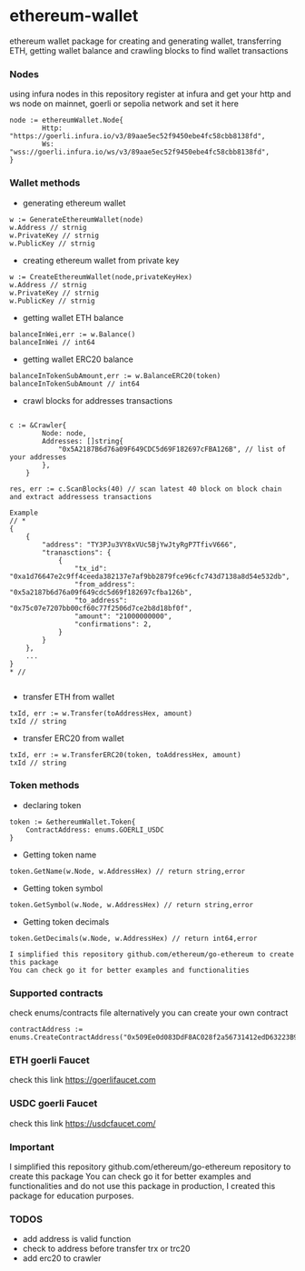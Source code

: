 # ethereum-wallet
ethereum wallet package for creating and generating wallet, transferring ETH, getting wallet balance and crawling blocks to find wallet transactions


### Nodes 
using infura nodes in this repository 
register at infura and get your http and ws node on mainnet, goerli or sepolia network and set it here 
```
node := ethereumWallet.Node{
		Http: "https://goerli.infura.io/v3/89aae5ec52f9450ebe4fc58cbb8138fd",
		Ws:   "wss://goerli.infura.io/ws/v3/89aae5ec52f9450ebe4fc58cbb8138fd",
}
```

### Wallet methods
- generating ethereum wallet
```
w := GenerateEthereumWallet(node)
w.Address // strnig 
w.PrivateKey // strnig 
w.PublicKey // strnig 
```
- creating ethereum wallet from private key
```
w := CreateEthereumWallet(node,privateKeyHex)
w.Address // strnig 
w.PrivateKey // strnig 
w.PublicKey // strnig 
```
- getting wallet ETH balance
```
balanceInWei,err := w.Balance()
balanceInWei // int64 
```
- getting wallet ERC20 balance
```
balanceInTokenSubAmount,err := w.BalanceERC20(token)
balanceInTokenSubAmount // int64 
```
- crawl blocks for addresses transactions
```

c := &Crawler{
		Node: node, 
		Addresses: []string{
			"0x5A2187B6d76a09F649CDC5d69F182697cFBA126B", // list of your addresses
		},
	}
	
res, err := c.ScanBlocks(40) // scan latest 40 block on block chain and extract addressess transactions 

Example 
// *
{
    {
        "address": "TY3PJu3VY8xVUc5BjYwJtyRgP7TfivV666",
        "tranasctions": {
            {
                "tx_id": "0xa1d76647e2c9ff4ceeda382137e7af9bb2879fce96cfc743d7138a8d54e532db",
                "from_address": "0x5a2187b6d76a09f649cdc5d69f182697cfba126b",
                "to_address": "0x75c07e7207bb00cf60c77f2506d7ce2b8d18bf0f",
                "amount": "21000000000",
                "confirmations": 2,
            }
        }
    },
    ...
}
* // 
	
```
- transfer ETH from wallet
```
txId, err := w.Transfer(toAddressHex, amount)
txId // string 
```
- transfer ERC20 from wallet
```
txId, err := w.TransferERC20(token, toAddressHex, amount)
txId // string 
```


### Token methods
- declaring token
```
token := &ethereumWallet.Token{
    ContractAddress: enums.GOERLI_USDC
}
```
- Getting token name
```
token.GetName(w.Node, w.AddressHex) // return string,error
``` 
- Getting token symbol
```
token.GetSymbol(w.Node, w.AddressHex) // return string,error
```
- Getting token decimals
```
token.GetDecimals(w.Node, w.AddressHex) // return int64,error
```

```
I simplified this repository github.com/ethereum/go-ethereum to create this package
You can check go it for better examples and functionalities
```

### Supported contracts
check enums/contracts file alternatively you can create your own contract
```
contractAddress := enums.CreateContractAddress("0x509Ee0d083DdF8AC028f2a56731412edD63223B9")
```

### ETH goerli Faucet
check this link https://goerlifaucet.com

### USDC goerli Faucet
check this link https://usdcfaucet.com/
 
### Important
I simplified this repository github.com/ethereum/go-ethereum repository to create this package You can check go it for better examples and functionalities and do not use this package in production, I created this package for education purposes.

### TODOS
- add address is valid function
- check to address before transfer trx or trc20
- add erc20 to crawler
